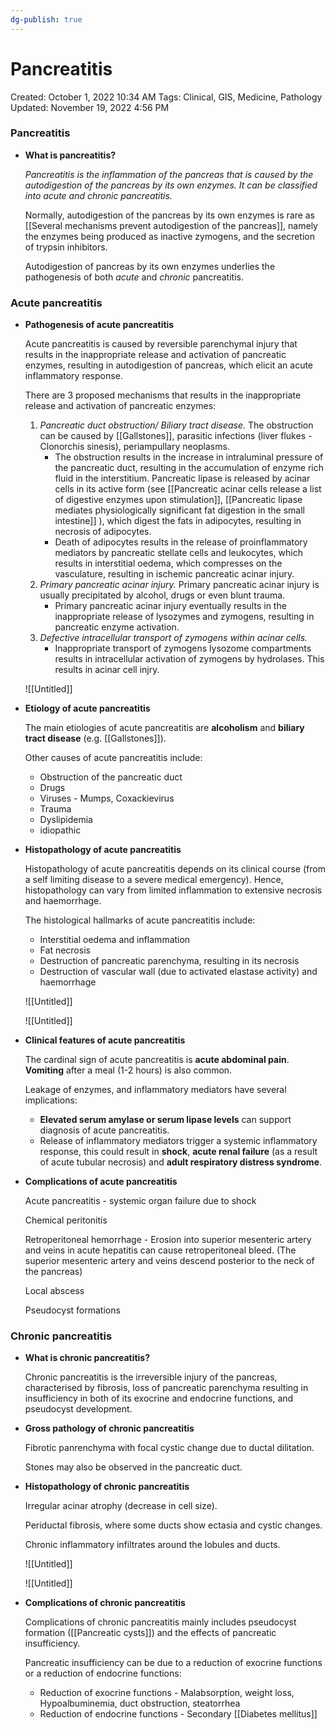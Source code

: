 ```yaml
---
dg-publish: true
---
```


# Pancreatitis

Created: October 1, 2022 10:34 AM
Tags: Clinical, GIS, Medicine, Pathology
Updated: November 19, 2022 4:56 PM

### Pancreatitis

- **What is pancreatitis?**
    
    *Pancreatitis is the inflammation of the pancreas that is caused by the autodigestion of the pancreas by its own enzymes. It can be classified into acute and chronic pancreatitis.*
    
    Normally, autodigestion of the pancreas by its own enzymes is rare as [[Several mechanisms prevent autodigestion of the pancreas]], namely the enzymes being produced as inactive zymogens, and the secretion of trypsin inhibitors.
    
    Autodigestion of pancreas by its own enzymes underlies the pathogenesis of both *acute* and *chronic* pancreatitis.
    

### Acute pancreatitis

- **Pathogenesis of acute pancreatitis**
    
    Acute pancreatitis is caused by reversible parenchymal injury that results in the inappropriate release and activation of pancreatic enzymes, resulting in autodigestion of pancreas, which elicit an acute inflammatory response.
    
    There are 3 proposed mechanisms that results in the inappropriate release and activation of pancreatic enzymes:
    
    1. *Pancreatic duct obstruction/ Biliary tract disease.* The obstruction can be caused by [[Gallstones]], parasitic infections (liver flukes - Clonorchis sinesis), periampullary neoplasms.
        - The obstruction results in the increase in intraluminal pressure of the pancreatic duct, resulting in the accumulation of enzyme rich fluid in the interstitium. Pancreatic lipase is released by acinar cells in its active form (see [[Pancreatic acinar cells release a list of digestive enzymes upon stimulation]], [[Pancreatic lipase mediates physiologically significant fat digestion in the small intestine]] ), which digest the fats in adipocytes, resulting in necrosis of adipocytes.
        - Death of adipocytes results in the release of proinflammatory mediators by pancreatic stellate cells and leukocytes, which results in interstitial oedema, which compresses on the vasculature, resulting in ischemic pancreatic acinar injury.
    2. *Primary pancreatic acinar injury.* Primary pancreatic acinar injury is usually precipitated by alcohol, drugs or even blunt trauma.
        - Primary pancreatic acinar injury eventually results in the inappropriate release of lysozymes and zymogens, resulting in pancreatic enzyme activation.
    3. *Defective intracellular transport of zymogens within acinar cells.*
        - Inappropriate transport of zymogens lysozome compartments results in intracellular activation of zymogens by hydrolases. This results in acinar cell injry.
    
    ![[Untitled]]
    
- **Etiology of acute pancreatitis**
    
    The main etiologies of acute pancreatitis are **alcoholism** and **biliary tract disease** (e.g. [[Gallstones]]).
    
    Other causes of acute pancreatitis include:
    
    - Obstruction of the pancreatic duct
    - Drugs
    - Viruses - Mumps, Coxackievirus
    - Trauma
    - Dyslipidemia
    - idiopathic
- **Histopathology of acute pancreatitis**
    
    Histopathology of acute pancreatitis depends on its clinical course (from a self limiting disease to a severe medical emergency). Hence, histopathology can vary from limited inflammation to extensive necrosis and haemorrhage.
    
    The histological hallmarks of acute pancreatitis include:
    
    - Interstitial oedema and inflammation
    - Fat necrosis
    - Destruction of pancreatic parenchyma, resulting in its necrosis
    - Destruction of vascular wall (due to activated elastase activity) and haemorrhage
    
    ![[Untitled]]
    
    ![[Untitled]]
    
- **Clinical features of acute pancreatitis**
    
    The cardinal sign of acute pancreatitis is **acute abdominal pain**. **Vomiting** after a meal (1-2 hours) is also common.
    
    Leakage of enzymes, and inflammatory mediators have several implications:
    
    - **Elevated serum amylase or serum lipase levels** can support diagnosis of acute pancreatitis.
    - Release of inflammatory mediators trigger a systemic inflammatory response, this could result in **shock**, **acute renal failure** (as a result of acute tubular necrosis) and **adult respiratory distress syndrome**.
- **Complications of acute pancreatitis**
    
    Acute pancreatitis - systemic organ failure due to shock
    
    Chemical peritonitis
    
    Retroperitoneal hemorrhage - Erosion into superior mesenteric artery and veins in acute hepatitis can cause retroperitoneal bleed. (The superior mesenteric artery and veins descend posterior to the neck of the pancreas)
    
    Local abscess
    
    Pseudocyst formations
    

### Chronic pancreatitis

- **What is chronic pancreatitis?**
    
    Chronic pancreatitis is the irreversible injury of the pancreas, characterised by fibrosis, loss of pancreatic parenchyma resulting in insufficiency in both of its exocrine and endocrine functions, and pseudocyst development.
    
- **Gross pathology of chronic pancreatitis**
    
    Fibrotic panrenchyma with focal cystic change due to ductal dilitation.
    
    Stones may also be observed in the pancreatic duct.
    
- **Histopathology of chronic pancreatitis**
    
    Irregular acinar atrophy (decrease in cell size).
    
    Periductal fibrosis, where some ducts show ectasia and cystic changes.
    
    Chronic inflammatory infiltrates around the lobules and ducts.
    
    ![[Untitled]]
    
    ![[Untitled]]
    
- **Complications of chronic pancreatitis**
    
    Complications of chronic pancreatitis mainly includes pseudocyst formation ([[Pancreatic cysts]]) and the effects of pancreatic insufficiency.
    
    Pancreatic insufficiency can be due to a reduction of exocrine functions or a reduction of endocrine functions:
    
    - Reduction of exocrine functions - Malabsorption, weight loss, Hypoalbuminemia, duct obstruction, steatorrhea
    - Reduction of endocrine functions - Secondary [[Diabetes mellitus]]